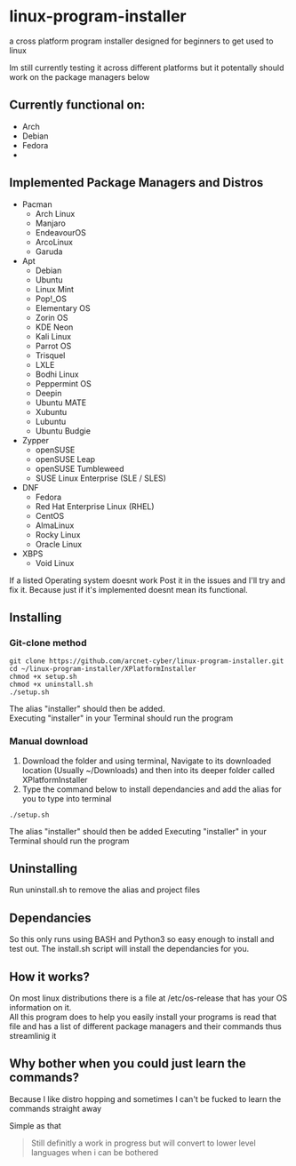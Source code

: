 # linux-program-installer
a cross platform program installer designed for beginners to get used to linux 

Im still currently testing it across different platforms but it potentally should work on the package managers below

## Currently functional on:
- Arch
- Debian
- Fedora
- 
## Implemented Package Managers and Distros
- Pacman
  - Arch Linux
  - Manjaro
  - EndeavourOS	
  - ArcoLinux	
  - Garuda  
- Apt
  - Debian
  - Ubuntu
  - Linux Mint
  - Pop!_OS
  - Elementary OS
  - Zorin OS
  - KDE Neon
  - Kali Linux
  - Parrot OS
  - Trisquel
  - LXLE
  - Bodhi Linux
  - Peppermint OS
  - Deepin
  - Ubuntu MATE
  - Xubuntu
  - Lubuntu
  - Ubuntu Budgie
- Zypper
  - openSUSE
  - openSUSE Leap
  - openSUSE Tumbleweed
  - SUSE Linux Enterprise (SLE / SLES)
- DNF
  - Fedora
  - Red Hat Enterprise Linux (RHEL)
  - CentOS
  - AlmaLinux
  - Rocky Linux
  - Oracle Linux
- XBPS
  - Void Linux
  
If a listed Operating system doesnt work Post it in the issues and I'll try and fix it. Because just if it's implemented doesnt mean its functional.



## Installing

### Git-clone method

```
git clone https://github.com/arcnet-cyber/linux-program-installer.git
cd ~/linux-program-installer/XPlatformInstaller
chmod +x setup.sh
chmod +x uninstall.sh
./setup.sh
```
The alias "installer" should then be added.  
Executing "installer" in your Terminal should run the program

### Manual download

1. Download the folder and using terminal, Navigate to its downloaded location (Usually ~/Downloads) and then into its deeper folder called XPlatformInstaller
2. Type the command below to install dependancies and add the alias for you to type into terminal

```
./setup.sh
```
The alias "installer" should then be added 
Executing "installer" in your Terminal should run the program


## Uninstalling

Run uninstall.sh to remove the alias and project files

## Dependancies

So this only runs using BASH and Python3 so easy enough to install and test out.
The install.sh script will install the dependancies for you.


## How it works?

On most linux distributions there is a file at /etc/os-release that has your OS information on it.  
All this program does to help you easily install your programs is read that file and has a list of different package managers and their commands thus streamlinig it

## Why bother when you could just learn the commands?

Because I like distro hopping and sometimes I can't be fucked to learn the commands straight away  

Simple as that


> Still definitly a work in progress but will convert to lower level languages when i can be bothered
